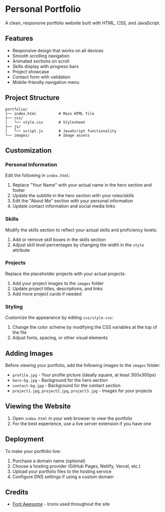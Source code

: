 # Personal Portfolio

A clean, responsive portfolio website built with HTML, CSS, and JavaScript.

## Features

- Responsive design that works on all devices
- Smooth scrolling navigation
- Animated sections on scroll
- Skills display with progress bars
- Project showcase
- Contact form with validation
- Mobile-friendly navigation menu

## Project Structure

```
portfolio/
├── index.html          # Main HTML file
├── css/
│   └── style.css       # Stylesheet
├── js/
│   └── script.js       # JavaScript functionality
└── images/             # Image assets
```

## Customization

### Personal Information

Edit the following in `index.html`:

1. Replace "Your Name" with your actual name in the hero section and footer
2. Update the subtitle in the hero section with your roles/skills
3. Edit the "About Me" section with your personal information
4. Update contact information and social media links

### Skills

Modify the skills section to reflect your actual skills and proficiency levels:

1. Add or remove skill boxes in the skills section
2. Adjust skill level percentages by changing the width in the `style` attribute

### Projects

Replace the placeholder projects with your actual projects:

1. Add your project images to the `images` folder
2. Update project titles, descriptions, and links
3. Add more project cards if needed

### Styling

Customize the appearance by editing `css/style.css`:

1. Change the color scheme by modifying the CSS variables at the top of the file
2. Adjust fonts, spacing, or other visual elements

## Adding Images

Before viewing your portfolio, add the following images to the `images` folder:

- `profile.jpg` - Your profile picture (ideally square, at least 300x300px)
- `hero-bg.jpg` - Background for the hero section
- `contact-bg.jpg` - Background for the contact section
- `project1.jpg`, `project2.jpg`, `project3.jpg` - Images for your projects

## Viewing the Website

1. Open `index.html` in your web browser to view the portfolio
2. For the best experience, use a live server extension if you have one

## Deployment

To make your portfolio live:

1. Purchase a domain name (optional)
2. Choose a hosting provider (GitHub Pages, Netlify, Vercel, etc.)
3. Upload your portfolio files to the hosting service
4. Configure DNS settings if using a custom domain

## Credits

- [Font Awesome](https://fontawesome.com/) - Icons used throughout the site 
